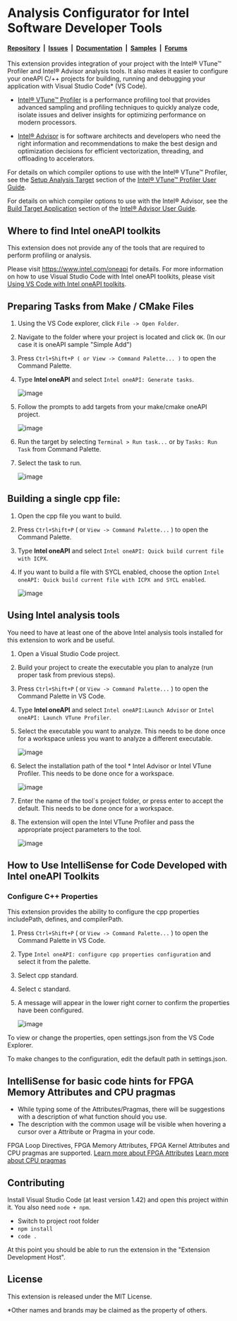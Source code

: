 # Analysis Configurator for Intel Software Developer Tools

#### [Repository](https://github.com/intel/vscode-oneapi-analysis-configurator)&nbsp;&nbsp;|&nbsp;&nbsp;[Issues](https://github.com/intel/vscode-oneapi-analysis-configurator/issues)&nbsp;&nbsp;|&nbsp;&nbsp;[Documentation](https://www.intel.com/content/www/us/en/developer/tools/oneapi/documentation.html)&nbsp;&nbsp;|&nbsp;&nbsp;[Samples](https://github.com/oneapi-src/oneAPI-samples)&nbsp;&nbsp;|&nbsp;&nbsp;[Forums](https://community.intel.com/t5/Intel-oneAPI-Toolkits/ct-p/oneapi)

This extension provides integration of your project with the Intel® VTune™
Profiler and Intel® Advisor analysis tools. It also makes it easier to
configure your oneAPI C/++ projects for building, running and debugging your
application with Visual Studio Code* (VS Code).


- [Intel® VTune™ Profiler](https://www.intel.com/content/www/us/en/developer/tools/oneapi/vtune-profiler.html)
  is a performance profiling tool that provides advanced sampling and profiling
  techniques to quickly analyze code, isolate issues and deliver insights for
  optimizing performance on modern processors.


- [Intel® Advisor](https://www.intel.com/content/www/us/en/develop/documentation/get-started-with-advisor/top.html)
  is for software architects and developers who need the right information and
  recommendations to make the best design and optimization decisions for
  efficient vectorization,   threading, and offloading to accelerators.

For details on which compiler options to use with the Intel® VTune™ Profiler,
see the [Setup Analysis Target](https://www.intel.com/content/www/us/en/develop/documentation/vtune-help/top/set-up-analysis-target.html)
section of the [Intel® VTune™ Profiler User Guide](https://www.intel.com/content/www/us/en/develop/documentation/vtune-help/top.html).

For details on which compiler options to use with the Intel® Advisor, see the
[Build Target Application](https://www.intel.com/content/www/us/en/develop/documentation/advisor-user-guide/top/set-up-project/build-target.html)
section of the [Intel® Advisor User Guide](https://www.intel.com/content/www/us/en/develop/documentation/advisor-user-guide/top.html).

## Where to find Intel oneAPI toolkits

This extension does not provide any of the tools that are required to perform
profiling or analysis.

Please visit https://www.intel.com/oneapi for details. For more
information on how to use Visual Studio Code with Intel oneAPI toolkits,
please visit [Using VS Code with Intel oneAPI toolkits](https://www.intel.com/content/www/us/en/develop/documentation/using-vs-code-with-intel-oneapi/top.html).



## Preparing Tasks from Make / CMake Files
1. Using the VS Code explorer, click `File -> Open Folder`.
2. Navigate to the folder where your project is located and click `OK`.
    (In our case it is oneAPI sample "Simple Add")
3. Press `Ctrl+Shift+P ( or View -> Command Palette... )` to open the
    Command Palette.
4. Type **Intel oneAPI** and select `Intel oneAPI: Generate tasks`.

    ![image](media/PrepareTask/4.gif)

5. Follow the prompts to add targets from your make/cmake oneAPI project.

    ![image](media/PrepareTask/5.gif)

6. Run the target by selecting `Terminal > Run task...` or by
    `Tasks: Run Task` from Command Palette.
7. Select the task to run.

    ![image](media/PrepareTask/7.gif)

## Building a single cpp file:
1. Open the cpp file you want to build.
2. Press `Ctrl+Shift+P` ( or `View -> Command Palette...` ) to open the
   Command Palette.
3. Type **Intel oneAPI** and select
   `Intel oneAPI: Quick build current file with ICPX`.
4. If you want to build a file with SYCL enabled, choose the option
   `Intel oneAPI: Quick build current file with ICPX and SYCL enabled`.

    ![image](media/BuildSingleFile.gif)

## Using Intel analysis tools
You need to have at least one of the above Intel analysis tools installed for
this extension to work and be useful.
1. Open a Visual Studio Code project.
2. Build your project to create the executable you plan to analyze (run proper
   task from previous steps).
3. Press `Ctrl+Shift+P` ( or `View -> Command Palette...` ) to open the
   Command Palette in VS Code.
4. Type **Intel oneAPI** and select `Intel oneAPI:Launch Advisor` or
   `Intel oneAPI: Launch VTune Profiler`.
5. Select the executable you want to analyze. This needs to be done once for a
   workspace unless you want to analyze a different executable.

    ![image](media/Analysis/5.gif)

6. Select the installation path of the tool * Intel Advisor or Intel VTune
   Profiler. This needs to be done once for a workspace.

    ![image](media/Analysis/6.gif)

7. Enter the name of the tool`s project folder, or press enter to accept the
   default. This needs to be done once for a workspace.
8. The extension will open the Intel VTune Profiler and pass the appropriate project
   parameters to the tool.

    ![image](media/Analysis/8.gif)

## How to Use IntelliSense for Code Developed with Intel oneAPI Toolkits

### Configure C++ Properties

This extension provides the ability to configure the cpp properties
includePath, defines, and compilerPath.
 1. Press `Ctrl+Shift+P` ( or `View -> Command Palette...` ) to open the
    Command Palette in VS Code.
 2. Type `Intel oneAPI: configure cpp properties configuration` and select it
    from the palette.
 3. Select cpp standard.
 4. Select c standard.
 5. A message will appear in the lower right corner to confirm the properties
    have been configured.

    ![image](media/Intelisense.gif)

To view or change the properties, open settings.json from the VS Code Explorer.

To make changes to the configuration, edit the default path in settings.json.

## IntelliSense for basic code hints for FPGA Memory Attributes and CPU pragmas
- While typing some of the Attributes/Pragmas, there will be suggestions with
  a description of what function should you use.
- The description with the common usage will be visible when hovering a cursor
  over a Attribute or Pragma in your code.

FPGA Loop Directives, FPGA Memory Attributes, FPGA Kernel Attributes and CPU
pragmas are supported.
[Learn more about FPGA Attributes](https://www.intel.com/content/www/us/en/develop/documentation/oneapi-fpga-optimization-guide/top/quick-reference.html)
[Learn more about CPU pragmas](https://www.intel.com/content/www/us/en/develop/documentation/oneapi-dpcpp-cpp-compiler-dev-guide-and-reference/top/compiler-reference/pragmas/intel-specific-pragma-reference.html)

## Contributing
Install Visual Studio Code (at least version 1.42) and open this project within
it. You also need `node + npm`.
- Switch to project root folder
- `npm install`
- `code .`

At this point you should be able to run the extension in the
"Extension Development Host".

## License
This extension is released under the MIT License.

*Other names and brands may be claimed as the property of others.

